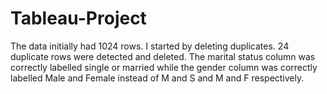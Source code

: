 # Tableau-Project




The data initially had 1024 rows. I started by deleting duplicates. 24 duplicate rows were detected and deleted. 
The marital status column was correctly labelled single or married while the gender column was correctly labelled Male and Female instead of M and S and M and F respectively. 
